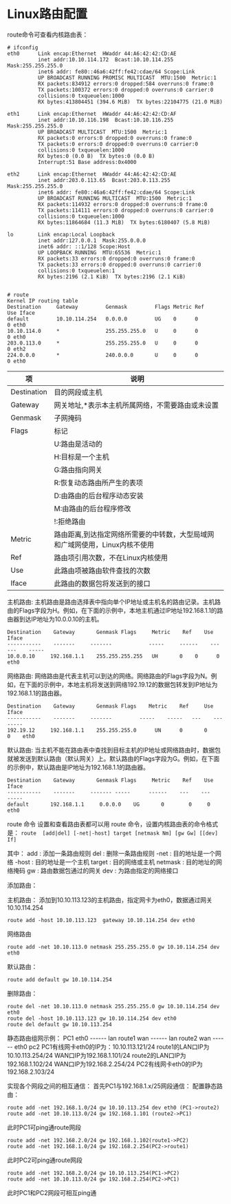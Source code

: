 # Linux路由配置

route命令可查看内核路由表：

```
# ifconfig
eth0      Link encap:Ethernet  HWaddr 44:A6:42:42:CD:AE
          inet addr:10.10.114.172  Bcast:10.10.114.255  Mask:255.255.255.0
          inet6 addr: fe80::46a6:42ff:fe42:cdae/64 Scope:Link
          UP BROADCAST RUNNING PROMISC MULTICAST  MTU:1500  Metric:1
          RX packets:834912 errors:0 dropped:584 overruns:0 frame:0
          TX packets:100372 errors:0 dropped:0 overruns:0 carrier:0
          collisions:0 txqueuelen:1000
          RX bytes:413804451 (394.6 MiB)  TX bytes:22104775 (21.0 MiB)

eth1      Link encap:Ethernet  HWaddr 44:A6:42:42:CD:AF
          inet addr:10.10.116.198  Bcast:10.10.116.255  Mask:255.255.255.0
          UP BROADCAST MULTICAST  MTU:1500  Metric:1
          RX packets:0 errors:0 dropped:0 overruns:0 frame:0
          TX packets:0 errors:0 dropped:0 overruns:0 carrier:0
          collisions:0 txqueuelen:1000
          RX bytes:0 (0.0 B)  TX bytes:0 (0.0 B)
          Interrupt:51 Base address:0x4000

eth2      Link encap:Ethernet  HWaddr 44:A6:42:42:CD:AE
          inet addr:203.0.113.65  Bcast:203.0.113.255  Mask:255.255.255.0
          inet6 addr: fe80::46a6:42ff:fe42:cdae/64 Scope:Link
          UP BROADCAST RUNNING MULTICAST  MTU:1500  Metric:1
          RX packets:114932 errors:0 dropped:0 overruns:0 frame:0
          TX packets:114111 errors:0 dropped:0 overruns:0 carrier:0
          collisions:0 txqueuelen:1000
          RX bytes:11864684 (11.3 MiB)  TX bytes:6180407 (5.8 MiB)

lo        Link encap:Local Loopback
          inet addr:127.0.0.1  Mask:255.0.0.0
          inet6 addr: ::1/128 Scope:Host
          UP LOOPBACK RUNNING  MTU:65536  Metric:1
          RX packets:33 errors:0 dropped:0 overruns:0 frame:0
          TX packets:33 errors:0 dropped:0 overruns:0 carrier:0
          collisions:0 txqueuelen:1
          RX bytes:2196 (2.1 KiB)  TX bytes:2196 (2.1 KiB)


# route
Kernel IP routing table
Destination     Gateway         Genmask         Flags Metric Ref    Use Iface
default         10.10.114.254   0.0.0.0         UG    0      0        0 eth0
10.10.114.0     *               255.255.255.0   U     0      0        0 eth0
203.0.113.0     *               255.255.255.0   U     0      0        0 eth2
224.0.0.0       *               240.0.0.0       U     0      0        0 eth0
```

| 项          | 说明                                                         |
| ----------- | ------------------------------------------------------------ |
| Destination | 目的网段或主机                                               |
| Gateway     | 网关地址,*表示本主机所属网络，不需要路由或未设置             |
| Genmask     | 子网掩码                                                     |
| Flags       | 标记                                                         |
|             | U:路由是活动的                                               |
|             | H:目标是一个主机                                             |
|             | G:路由指向网关                                               |
|             | R:恢复动态路由所产生的表项                                   |
|             | D:由路由的后台程序动态安装                                   |
|             | M:由路由的后台程序修改                                       |
|             | !:拒绝路由                                                   |
| Metric      | 路由距离,到达指定网络所需要的中转数，大型局域网和广域网使用，Linux内核不使用 |
| Ref         | 路由项引用次数，不在Linux内核使用                            |
| Use         | 此路由项被路由软件查找的次数                                 |
| Iface       | 此路由的数据包将发送到的接口                                 |


主机路由:
主机路由是路由选择表中指向单个IP地址或主机名的路由记录。主机路由的Flags字段为H。例如，在下面的示例中，本地主机通过IP地址192.168.1.1的路由器到达IP地址为10.0.0.10的主机。

```
Destination    Gateway       Genmask Flags     Metric    Ref    Use    Iface
-----------    -------     -------            -----     ------    ---    ---    -----
10.0.0.10     192.168.1.1    255.255.255.255   UH       0    0      0    eth0
```

网络路由:
网络路由是代表主机可以到达的网络。网络路由的Flags字段为N。例如，在下面的示例中，本地主机将发送到网络192.19.12的数据包转发到IP地址为192.168.1.1的路由器。

```
Destination    Gateway       Genmask Flags    Metric    Ref     Use    Iface
-----------    -------     -------         -----    -----   ---    ---    -----
192.19.12     192.168.1.1    255.255.255.0      UN      0       0     0    eth0
```

默认路由:
当主机不能在路由表中查找到目标主机的IP地址或网络路由时，数据包就被发送到默认路由（默认网关）上。默认路由的Flags字段为G。例如，在下面的示例中，默认路由是IP地址为192.168.1.1的路由器。

```
Destination    Gateway       Genmask Flags     Metric    Ref    Use    Iface
-----------    -------     ------- -----      ------    ---    ---    -----
default       192.168.1.1     0.0.0.0    UG       0        0     0    eth0
```

route 命令
设置和查看路由表都可以用 route 命令，设置内核路由表的命令格式是：
`route  [add|del] [-net|-host] target [netmask Nm] [gw Gw] [[dev] If]`


其中：
add : 添加一条路由规则
del : 删除一条路由规则
-net : 目的地址是一个网络
-host : 目的地址是一个主机
target : 目的网络或主机
netmask : 目的地址的网络掩码
gw : 路由数据包通过的网关
dev : 为路由指定的网络接口

添加路由：

主机路由：
添加到10.10.113.123的主机路由，指定网卡为eth0，数据通过网关10.10.114.254

```
route add -host 10.10.113.123  gateway 10.10.114.254 dev eth0
```

网络路由

```
route add -net 10.10.113.0 netmask 255.255.255.0 gw 10.10.114.254 dev eth0
```

默认路由：

```
route add default gw 10.10.114.254
```

删除路由：

```
route del -net 10.10.113.0 netmask 255.255.255.0 gw 10.10.114.254 dev eth0
route del -host 10.10.113.123 gw 10.10.114.254 dev eth0
route del default gw 10.10.113.254
```

静态路由组网示例：
PC1 eth0 ------ lan route1 wan ------ lan route2 wan ------ eth0 pc2
PC1有线网卡eth0的IP为：10.10.113.121/24
route1的LAN口IP为10.10.113.254/24   WAN口IP为192.168.1.101/24
route2的LAN口IP为192.168.1.102/24   WAN口IP为192.168.2.254/24
PC2有线网卡eth0的IP为192.168.2.103/24

实现各个网段之间的相互通信：
首先PC1与192.168.1.x/25网段通信：
配置静态路由：

```
route add -net 192.168.1.0/24 gw 10.10.113.254 dev eth0 (PC1->route2)
route add -net 10.10.113.0/24 gw 192.168.1.101 (route2->PC1)
```

此时PC1可ping通route网段

```
route add -net 192.168.2.0/24 gw 192.168.1.102(route1->PC2)
route add -net 192.168.1.0/24 gw 192.168.2.254(PC2->route1)
```

此时PC2可ping通route网段

```
route add -net 192.168.2.0/24 gw 10.10.113.254(PC1->PC2)
route add -net 10.10.113.0/24 gw 192.168.2.254(PC2->PC1)
```

此时PC1和PC2网段可相互ping通